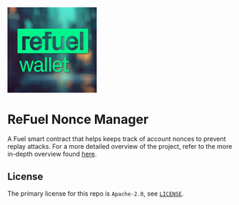 <img src="./../docs/img/logo.jpg" width="200px"/>

# ReFuel Nonce Manager

A Fuel smart contract that helps keeps track of account nonces to prevent replay attacks. For a more detailed overview of the project, refer to the more in-depth overview found [here](./docs/ReFuelWalletOverview.pdf).

## License

The primary license for this repo is `Apache-2.0`, see [`LICENSE`](./LICENSE).
